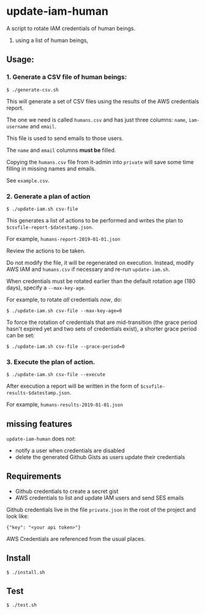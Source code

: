 # update-iam-human

A script to rotate IAM credentials of human beings.

1. using a list of human beings, 

## Usage:

### 1. Generate a CSV file of human beings:

    $ ./generate-csv.sh

This will generate a set of CSV files using the results of the AWS credentials report.

The one we need is called `humans.csv` and has just three columns: `name`, `iam-username` and `email`. 

This file is used to send emails to those users.

The `name` and `email` columns **must be** filled.

Copying the `humans.csv` file from it-admin into `private` will save some time filling in missing names and emails.

See `example.csv`.

### 2. Generate a plan of action

    $ ./update-iam.sh csv-file

This generates a list of actions to be performed and writes the plan to `$csvfile-report-$datestamp.json`.

For example, `humans-report-2019-01-01.json`

Review the actions to be taken.

Do not modify the file, it will be regenerated on execution. Instead, modify AWS IAM and `humans.csv` if necessary and re-run `update-iam.sh`.

When credentials must be rotated earlier than the default rotation age (180 days), specify a `--max-key-age`.

For example, to rotate *all* credentials *now*, do:

    $ ./update-iam.sh csv-file --max-key-age=0

To force the rotation of credentials that are mid-transition (the grace period hasn't expired yet and two sets of 
credentials exist), a shorter grace period can be set:

    $ ./update-iam.sh csv-file --grace-period=0

### 3. Execute the plan of action.

    $ ./update-iam.sh csv-file --execute

After execution a report will be written in the form of `$csvfile-results-$datestamp.json`.

For example, `humans-results-2019-01-01.json`


## missing features

`update-iam-human` does *not*:

* notify a user when credentials are disabled
* delete the generated Github Gists as users update their credentials

## Requirements

* Github credentials to create a secret gist
* AWS credentials to list and update IAM users and send SES emails

Github credentials live in the file `private.json` in the root of the project and look like:

    {"key": "<your api token>"}

AWS Credentials are referenced from the usual places.

## Install

    $ ./install.sh
    
## Test

    $ ./test.sh
